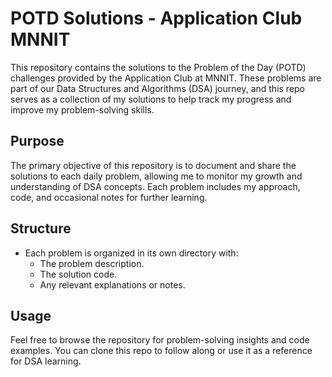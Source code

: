 # POTD Solutions - Application Club MNNIT

This repository contains the solutions to the Problem of the Day (POTD) challenges provided by the Application Club at MNNIT. These problems are part of our Data Structures and Algorithms (DSA) journey, and this repo serves as a collection of my solutions to help track my progress and improve my problem-solving skills.

## Purpose
The primary objective of this repository is to document and share the solutions to each daily problem, allowing me to monitor my growth and understanding of DSA concepts. Each problem includes my approach, code, and occasional notes for further learning.

## Structure
- Each problem is organized in its own directory with:
  - The problem description.
  - The solution code.
  - Any relevant explanations or notes.

## Usage
Feel free to browse the repository for problem-solving insights and code examples. You can clone this repo to follow along or use it as a reference for DSA learning.
